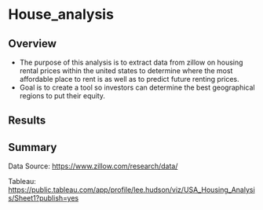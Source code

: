 # House_analysis


## Overview
* The purpose of this analysis is to extract data from zillow on housing rental prices within the united states to determine where the most affordable place to rent is as well as to predict future renting prices.
* Goal is to create a tool so investors can determine the best geographical regions to put their equity.
## Results

## Summary

Data Source: https://www.zillow.com/research/data/

Tableau: https://public.tableau.com/app/profile/lee.hudson/viz/USA_Housing_Analysis/Sheet1?publish=yes
